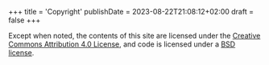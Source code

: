 +++
title = 'Copyright'
publishDate = 2023-08-22T21:08:12+02:00
draft = false
+++

Except when noted, the contents of this site are licensed under the [Creative Commons Attribution 4.0 License](https://creativecommons.org/licenses/by/4.0/), and code is licensed under a [BSD license](/LICENSE).
